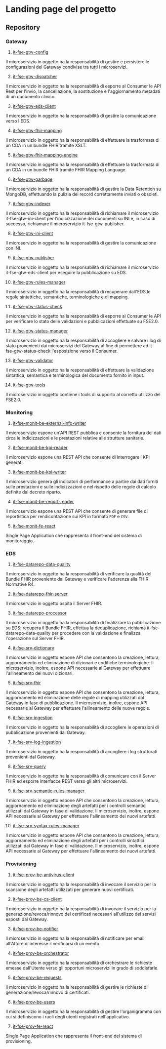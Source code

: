 # Landing page del progetto

## Repository
### Gateway
1. [it-fse-gtw-config](https://github.com/ministero-salute/it-fse-gtw-config)

Il microservizio in oggetto ha la responsabilità di gestire e persistere le configurazioni del Gateway condivise tra tutti i microservizi.

2. [it-fse-gtw-dispatcher](https://github.com/ministero-salute/it-fse-gtw-dispatcher)  

Il microservizio in oggetto ha la responsabilità di esporre al Consumer le API Rest per l'invio, la cancellazione, la sostituzione e l'aggiornamento metadati di un documento clinico.

3. [it-fse-gtw-eds-client](https://github.com/ministero-salute/it-fse-gtw-eds-client)

Il microservizio in oggetto ha la responsabilità di gestire la comunicazione verso l'EDS.

4. [it-fse-gtw-fhir-mapping](https://github.com/ministero-salute/it-fse-gtw-fhir-mapping)

Il microservizio in oggetto ha la responsabilità di effettuare la trasformata di un CDA in un bundle FHIR tramite XSLT.

5. [it-fse-gtw-fhir-mapping-engine](https://github.com/ministero-salute/it-fse-gtw-fhir-mapping-engine)

Il microservizio in oggetto ha la responsabilità di effettuare la trasformata di un CDA in un bundle FHIR tramite FHIR Mapping Language.

6. [it-fse-gtw-garbage](https://github.com/ministero-salute/it-fse-gtw-garbage)

Il microservizio in oggetto ha la responsabilità di gestire la Data Retention su MongoDB, effettuando la pulizia dei record correttamente inviati o obsoleti.

7. [it-fse-gtw-indexer](https://github.com/ministero-salute/it-fse-gtw-indexer)

Il microservizio in oggetto ha la responsabilità di richiamare il microservizio it-fse-gtw-ini-client per l'indicizzazione dei documenti su INI e, in caso di successo, richiamare il microservizio it-fse-gtw-publisher.

8. [it-fse-gtw-ini-client](https://github.com/ministero-salute/it-fse-gtw-ini-client)

Il microservizio in oggetto ha la responsabilità di gestire la comunicazione con INI.

9.  [it-fse-gtw-publisher](https://github.com/ministero-salute/it-fse-gtw-publisher)

Il microservizio in oggetto ha la responsabilità di richiamare il microservizio it-fse-gtw-eds-client per eseguire la pubblicazione su EDS.

10.   [it-fse-gtw-rules-manager](https://github.com/ministero-salute/it-fse-gtw-rules-manager)

Il microservizio in oggetto ha la responsabilità di recuperare dall'EDS le regole sintattiche, semantiche, terminologiche e di mapping.

11.  [it-fse-gtw-status-check](https://github.com/ministero-salute/it-fse-gtw-status-check)

Il microservizio in oggetto ha la responsabilità di esporre al Consumer le API per verificare lo stato delle validazioni e pubblicazioni effettuate su FSE2.0.

12. [it-fse-gtw-status-manager](https://github.com/ministero-salute/it-fse-gtw-status-manager)

Il microservizio in oggetto ha la responsabilità di accogliere e salvare i log di stato provenienti dai microservizi del Gateway al fine di permettere ad it-fse-gtw-status-check l'esposizione verso il Consumer.

13.  [it-fse-gtw-validator](https://github.com/ministero-salute/it-fse-gtw-validator) 

Il microservizio in oggetto ha la responsabilità di effettuare la validazione sintattica, semantica e terminologica del documento fornito in input.

14. [it-fse-gtw-tools](https://github.com/ministero-salute/it-fse-gtw-tools)

Il microservizio in oggetto contiene i tools di supporto al corretto utilizzo del FSE2.0.



### Monitoring
1. [it-fse-monit-be-external-info-writer](https://github.com/ministero-salute/it-fse-monit-be-external-info-writer)

Il microservizio espone un'API REST pubblica e consente la fornitura dei dati circa le indicizzazioni e le prestazioni relative alle strutture sanitarie.

2. [it-fse-monit-be-kpi-reader](https://github.com/ministero-salute/it-fse-monit-be-kpi-reader)

Il microservizio espone una REST API che consente di interrogare i KPI generati.

3. [it-fse-monit-be-kpi-writer](https://github.com/ministero-salute/it-fse-monit-be-kpi-writer)

Il microservizio genera gli indicatori di performance a partire dai dati forniti sulle prestazioni e sulle indicizzazioni e nel rispetto delle regole di calcolo definite dal decreto riparto.

4. [it-fse-monit-be-report-reader](https://github.com/ministero-salute/it-fse-monit-be-report-reader)

Il microservizio espone una REST API che consente di generare file di reportistica per rendicontazione sui KPI in formato `PDF` e `CSV`.

5. [it-fse-monit-fe-react](https://github.com/ministero-salute/it-fse-monit-fe-react)

Single Page Application che rappresenta il front-end del sistema di monitoraggio.

### EDS 
1. [it-fse-datarepo-data-quality](https://github.com/ministero-salute/it-fse-datarepo-data-quality)

Il microservizio in oggetto ha la responsabilità di verificare la qualità del Bundle FHIR proveniente dal Gateway e verificare l'aderenza alla FHIR Normative R4.

2. [it-fse-datarepo-fhir-server](https://github.com/ministero-salute/it-fse-datarepo-fhir-server)

Il microservizio in oggetto ospita il Server FHIR.

3. [it-fse-datarepo-processor](https://github.com/ministero-salute/it-fse-datarepo-processor)

Il microservizio in oggetto ha la responsabilità di finalizzare la pubblicazione su EDS: recupera il Bundle FHIR, effettua la deduplicazione, richiama it-fse-datarepo-data-quality per procedere con la validazione e finalizza l'operazione sul Server FHIR.

4. [it-fse-srv-dictionary](https://github.com/ministero-salute/it-fse-srv-dictionary)

Il microservizio in oggetto espone API che consentono la creazione, lettura, aggiornamento ed eliminazione di dizionari e codifiche terminologiche. Il microservizio, inoltre, espone API necessarie al Gateway per effettuare l'allineamento dei nuovi dizionari.

5. [it-fse-srv-fhir](https://github.com/ministero-salute/it-fse-srv-fhir)

Il microservizio in oggetto espone API che consentono la creazione, lettura, aggiornamento ed eliminazione delle regole di mapping utilizzati dal Gateway in fase di pubblicazione. Il microservizio, inoltre, espone API necessarie al Gateway per effettuare l'allineamento delle nuove regole.

6. [it-fse-srv-ingestion](https://github.com/ministero-salute/it-fse-srv-ingestion)

Il microservizio in oggetto ha la responsabilità di accogliere le operazioni di pubblicazione provenienti dal Gateway.

7. [it-fse-srv-log-ingestion](https://github.com/ministero-salute/it-fse-srv-log-ingestion)

Il microservizio in oggetto ha la responsabilità di accogliere i log strutturati provenienti dal Gateway.

8. [it-fse-srv-query](https://github.com/ministero-salute/it-fse-srv-query)

Il microservizio in oggetto ha la responsabilità di comunicare con il Server FHIR ed esporre interfacce REST verso gli altri microservizi.

9. [it-fse-srv-semantic-rules-manager](https://github.com/ministero-salute/it-fse-srv-semantic-rules-manager)

Il microservizio in oggetto espone API che consentono la creazione, lettura, aggiornamento ed eliminazione degli artefatti per i controlli semantici utilizzati dal Gateway in fase di validazione. Il microservizio, inoltre, espone API necessarie al Gateway per effettuare l'allineamento dei nuovi artefatti.

10.  [it-fse-srv-syntax-rules-manager](https://github.com/ministero-salute/it-fse-srv-syntax-rules-manager)

Il microservizio in oggetto espone API che consentono la creazione, lettura, aggiornamento ed eliminazione degli artefatti per i controlli sintattici utilizzati dal Gateway in fase di validazione. Il microservizio, inoltre, espone API necessarie al Gateway per effettuare l'allineamento dei nuovi artefatti.

### Provisioning
1. [it-fse-prov-be-antivirus-client](https://github.com/ministero-salute/it-fse-prov-be-antivirus-client)

Il microservizio in oggetto ha la responsabilità di invocare il servizio per la scansione degli artefatti utilizzati per generare nuovi certificati.

2. [it-fse-prov-be-ca-client](https://github.com/ministero-salute/it-fse-prov-be-ca-client)

Il microservizio in oggetto ha la responsabilità di invocare il servizio per la generazione/revoca/rinnovo dei certificati necessari all'utilizzo dei servizi esposti dal Gateway.

3. [it-fse-prov-be-notifier](https://github.com/ministero-salute/it-fse-prov-be-notifier)

Il microservizio in oggetto ha la responsabilità di notificare per email all'Attore di interesse il verificarsi di un evento.

4. [it-fse-prov-be-orchestrator](https://github.com/ministero-salute/it-fse-prov-be-orchestrator)

Il microservizio in oggetto ha la responsabilità di orchestrare le richieste emesse dall'Utente verso gli opportuni microservizi in grado di soddisfarle.

5. [it-fse-prov-be-requests](https://github.com/ministero-salute/it-fse-prov-be-requests)

Il microservizio in oggetto ha la responsabilità di gestire le richieste di generazione/revoca/rinnovo di certificati.

6. [it-fse-prov-be-users](https://github.com/ministero-salute/it-fse-prov-be-users)

Il microservizio in oggetto ha la responsabilità di gestire l'organigramma con cui si definiscono i ruoli degli utenti registrati nell'applicativo.

7. [it-fse-prov-fe-react](https://github.com/ministero-salute/it-fse-prov-fe-react)

Single Page Application che rappresenta il front-end del sistema di provisioning.
